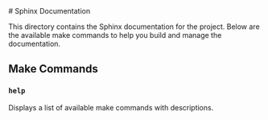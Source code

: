 <insert>
# Sphinx Documentation

This directory contains the Sphinx documentation for the project. Below are the available make commands to help you build and manage the documentation.

## Make Commands

### `help`
Displays a list of available make commands with descriptions.

